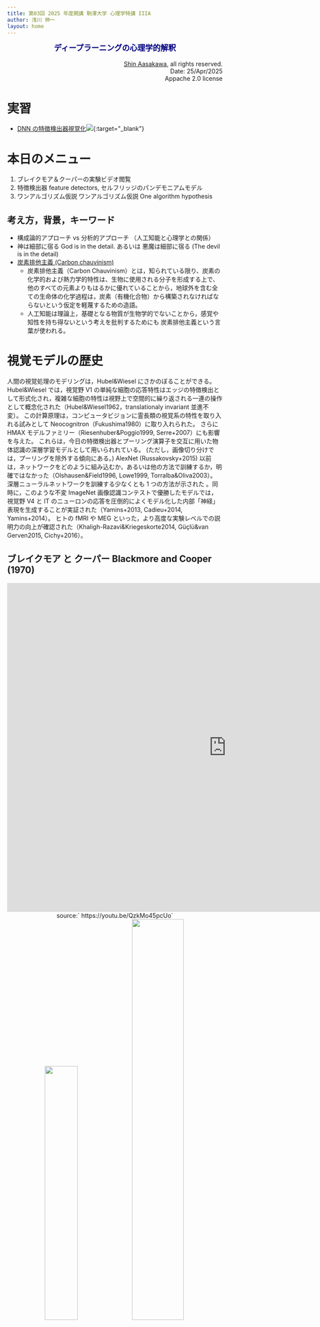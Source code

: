 ```yaml
---
title: 第03回 2025 年度開講 駒澤大学 心理学特講 IIIA
author: 浅川 伸一
layout: home
---
```

<link href="/css/asamarkdown.css" rel="stylesheet">
<div align="center">
<font size="+1" color="navy"><strong>ディープラーニングの心理学的解釈</strong></font><br/><br/>
</div>

<div align='right'>
<a href='mailto:educ0233@komazawa-u.ac.jp'>Shin Aasakawa</a>, all rights reserved.<br>
Date: 25/Apr/2025<br/>
Appache 2.0 license<br/>
</div>

<!-- 
* [相貌失認 prosoagnosia](https://en.wikipedia.org/wiki/Prosopagnosia){:target="_blank"}，
* [パレイドリア](https://en.wikipedia.org/wiki/Pareidolia){:target="_blank"} ，
* シミュラクラ現象 simulacra phenomenon

* Eigenface, Fisherface,
* Viola-Jones  -->

# 実習

* [DNN の特徴検出器視覚化<img src="/assets/colab_icon.svg">](https://colab.research.google.com/github/komazawa-deep-learning/komazawa-deep-learning.github.io/blob/master/2024notebooks/2021_1029Visualization_the_visual_features_on_CNN.ipynb){:target="_blank"}

<!-- * [DOG などのフィルタと Harr 特徴による顔検出 a.k.a ビオラ＝ジョーンズ アルゴリズム<img src="/assets/colab_icon.svg">](https://colab.research.google.com/github/komazawa-deep-learning/komazawa-deep-learning.github.io/blob/master/notebooks/2021_0528edge_and_face_detection_algorithm_not_cnn.ipynb){:target="_blank"}
* [いくつかの画像フィルタ 特徴点検出アルゴリズム<img src="/assets/colab_icon.svg">](https://colab.research.google.com/github/ShinAsakawa/ShinAsakawa.github.io/blob/master/notebooks/2020Sight_visit_feature_extractions_demo.ipynb){:target="_blank"}

* [顔，非顔判別データセットを用いた紡錘状回のモデル化 --- 転移学習を用いた顔検出モデル ---  <img src="/assets/colab_icon.svg">](https://colab.research.google.com/github/komazawa-deep-learning/komazawa-deep-learning.github.io/blob/master/2021notebooks/2021_0925face_dataset_transfer_learning.ipynb){:target="_blank"}
    - Robust Real-Time Face Detection, Viola, P. and Jones, M. (2004)

* [ヴィオラ=ジョーンズ アルゴリズム(従来手法) による顔認識実験 <img src="/assets/colab_icon.svg">](https://colab.research.google.com/github/komazawa-deep-learning/komazawa-deep-learning.github.io/blob/master/2021notebooks/2021_0930viola_jones_ipynb.ipynb){:target="_blank"} -->

# 本日のメニュー

<!-- 1. 数式の読み方 -->
1. ブレイクモア＆クーパーの実験ビデオ閲覧
2. 特徴検出器 feature detectors, セルフリッジのパンデモニアムモデル
3. ワンアルゴリズム仮説 ワンアルゴリズム仮説 One algorithm hypothesis


## 考え方，背景，キーワード

* 構成論的アプローチ vs 分析的アプローチ （人工知能と心理学との関係）
* 神は細部に宿る God is in the detail. あるいは 悪魔は細部に宿る (The devil is in the detail)
* [炭素排他主義 (Carbon chauvinism)](https://en.wikipedia.org/wiki/Carbon_chauvinism)
    * 炭素排他主義（Carbon Chauvinism）とは，知られている限り、炭素の化学的および熱力学的特性は、生物に使用される分子を形成する上で、他のすべての元素よりもはるかに優れていることから，地球外を含む全ての生命体の化学過程は，炭素（有機化合物）から構築されなければならないという仮定を軽蔑するための造語。
    * 人工知能は理論上，基礎となる物質が生物学的でないことから，感覚や知性を持ち得ないという考えを批判するためにも 炭素排他主義という言葉が使われる。

<!-- - Carbon chauvinism is a neologism meant to disparage the assumption that the chemical processes of hypothetical extraterrestrial life must be constructed primarily from carbon (organic compounds) because as far as is known, carbon's chemical and thermodynamic properties render it far superior to all other elements at forming molecules used in living organisms.[1]
The expression "carbon chauvinism" is also used to criticize the idea that artificial intelligence can't in theory be sentient or truly intelligent because the underlying matter isn't biological.[2] -->

# 視覚モデルの歴史

人間の視覚処理のモデリングは，Hubel&Wiesel にさかのぼることができる。
Hubel&Wiesel では，視覚野 V1 の単純な細胞の応答特性はエッジの特徴検出として形式化され，複雑な細胞の特性は視野上で空間的に繰り返される一連の操作として概念化された（Hubel&Wiesel1962，translationaly invariant 並進不変）。
この計算原理は，コンピュータビジョンに霊長類の視覚系の特性を取り入れる試みとして Neocognitron（Fukushima1980）に取り入れられた。
さらに HMAX モデルファミリー（Riesenhuber&Poggio1999, Serre+2007）にも影響を与えた。
これらは，今日の特徴検出器とプーリング演算子を交互に用いた物体認識の深層学習モデルとして用いられれている。
(ただし，画像切り分けでは，プーリングを除外する傾向にある。)
AlexNet (Russakovsky+2015) 以前は，ネットワークをどのように組み込むか，あるいは他の方法で訓練するか，明確ではなかった（Olshausen&Field1996, Lowe1999, Torralba&Oliva2003）。
深層ニューラルネットワークを訓練する少なくとも 1 つの方法が示された 。同時に，このような不変
ImageNet 画像認識コンテストで優勝したモデルでは，視覚野 V4 と IT のニューロンの応答を圧倒的によくモデル化した内部「神経」表現を生成することが実証された（Yamins+2013, Cadieu+2014, Yamins+2014）。
ヒトの fMRI や MEG といった，より高度な実験レベルでの説明力の向上が確認された（Khaligh-Razavi&Kriegeskorte2014, Güçlü&van Gerven2015, Cichy+2016）。
<!-- Modeling human visual processing traces back at least to Hubel and Wiesel where response properties of simple cells in visual area V1 were formalized as feature detection of edges and properties of complex cells were conceptualized as a set of operations that were spatially repeated over the visual field (Hubel&Wiesel1962, i.e., translationally invariant).
These computational principles inspired the first models of object recognition, most notably, the Neocognitron (Fukushima1980) and the HMAX model family (Riesenhuber&Poggio1999; Serre+2007), where feature detectors and pooling operators were used in turns to build deep hierarchical models of object recognition.
However, such models lacked robust feature representations as it was not clear at the time how to either build in or otherwise train these networks to learn their spatially-repeated operations from input statistics – particularly for areas beyond visual area V1 (Olshausen&Field1996, Lowe1999, Torralba&Oliva2003).
These issues were first addressed by the AlexNet ANN (Krizhevsky+2012) in that it demonstrated at least one way to train a deep neural network for a large-scale invariant object recognition task (Russakovsky+2015).
Concurrently, deep networks optimized for such invariant object recognition tasks were demonstrated to produce internal "neural" representations that were by far the best models of the responses of neurons in non-human primate visual areas V4 and IT (Yamins+2013, Cadieu+2014, Yamins+2014).
Later work in humans confirmed these gains in explanatory power at the courser experimental level of fMRI and MEG (Khaligh-Razavi&Kriegeskorte2014; Güçlü&van_Gerven2015, Cichy+2016), with detailed measures of behavioral response patterns in both humans and non-human primates (e.g., Rajalingham+2015, Kubilius+2016, Rajalingham+2018), and with non-human primate neural spiking measures from the cortical area V1 (Cadena+2017). -->


## ブレイクモア と クーパー Blackmore and Cooper (1970)

<center>
<iframe width="1024" height="768" src="https://www.youtube.com/embed/QzkMo45pcUo" frameborder="0" allow="accelerometer; autoplay; encrypted-media; gyroscope; picture-in-picture" allowfullscreen></iframe>
<!-- <iframe width="450" height="300" src="https://www.youtube.com/embed/QzkMo45pcUo" frameborder="0" allow="accelerometer; autoplay; encrypted-media; gyroscope; picture-in-picture" allowfullscreen></iframe> -->
<!--<iframe width="845" height="676" src="https://www.youtube.com/embed/QzkMo45pcUo" frameborder="0"
 allow="ac
celerometer; autoplay; encrypted-media; gyroscope; picture-in-picture" allowfullscreen></iframe>-->
<br/>
source:` https://youtu.be/QzkMo45pcUo`
</center>

<center>
<img src='/assets/1970BlackmoreCooper_Fig1.svg' style='width:39%'>
<img src='/assets/1970BlackmoreCooper_Fig2.svg' style='width:49%'>
</center>


<center>
<iframe width="1024" height="768" src="https://www.youtube.com/embed/RSNofraG8ZE" frameborder="0" allow="accelerometer; autoplay; encrypted-media; gyroscope; picture-in-picture" allowfullscreen></iframe><br/>
<!-- <iframe width="450" height="300" src="https://www.youtube.com/embed/RSNofraG8ZE" frameborder="0" allow="accelerometer; autoplay; encrypted-media; gyroscope; picture-in-picture" allowfullscreen></iframe><br/> -->
source: https://youtu.be/RSNofraG8ZE
</center>


## 心理学的対応

### セルフリッジ (Selfridge) のパンデモニウム (pandemonium) モデル

<div class="figcenter">
<img src="/assets/1958Selfridge_fig3.svg" style="width:55%"><br>
セルフリッジ (1958) ``Mechanisation of Thought Processes'' より

<!-- <img src="/assets/1958Selfridge_fig7.svg" style="width:84%"><br>
セルフリッジ (1958) ``Mechanisation of Thought Processes'' より -->
</div>


<!-- <center>
<img src='../assets/1958Selfridge_fig4.svg' style='width:49%'><br>
<img src='../assets/1958Selfridge_fig5.svg' style='width:74%'><br>
<img src='../assets/1958Selfridge_fig6.svg' style='width:49%'><br>
セルフリッジ (1958) ``Mechanisation of Thought Processes'' より
</center> -->


<img src="/2025assets/1977LindseyNorman_pand.jpg" style="width:44%;">
<img src="/2025assets/1977LindseyNorman_pand2.jpg" style="width:44%;">
<div class="figcaption">

Lindsey&Norma(1977) Human Information Processing より。Fig. 7-2, 7-7
</div>

## 大細胞系と小細胞系の区別と視覚経験の成立

<div class="figcenter">
<img src="/2025assets/1987LivingstoneHubel_tab2.svg" style="width:66%;">
<img src="/2025assets/1987LivingstoneHubel_tab7ja.svg" style="width:88%;">>
</div>

<div class="figcenter">
<img src="/2025assets/1988Livingstone_Hubel_fig2.jpeg" style="width:22%;">
<img src="/2025assets/1988Livingstone_Hubel_fig3.svg" style="width:44%;">
</div>

### ワン・アルゴリズム仮説 One algorithm hypothesis

Sur ら (1988) は，フェレット（西洋イタチ）の 聴覚信号と視覚信号との中継核，膝状体 で信号を入れ替える実験を行った。
すなわち，聴覚信号が視覚野へ入力され，逆に視覚信号が聴覚野への入力となるように外科手術を行った。
結果，本来聴覚信号を処理すべき聴覚野ニューロンでは，視覚刺激に応答する反応が観察され，
本来視覚信号を処理すべき視覚野ニューロンでは，聴覚刺激に応答する反応が観察された。

<div class="figcenter">
<img src="/assets/1988Sur_Fig1upper.svg" style="width:34%">
<img src="/assets/1988Sur_Fig1lower.svg" style="width:34%"><br/>
<div class="figcaption">

図 1. フェレットの聴覚系への視覚投射を誘導するための実験デザイン。
(左) 正常な動物における投射。
網膜は LGN と上丘 (superior colliculus: SC) に投射する。
LGN は 皮質 17 野 (一次視覚野すなわち線条体皮質) と 18野, さらに 19 野と外側上絨毛皮質などの外延野に投射している。
聴覚系では 下丘 (Inferior colliculus: IC) が MGN に投射している。
MGNの腹側および背側部は一次聴覚野 (A1) に，また大脳皮質の前聴野 (anterior auditory field:AAF) および後聴野(posterior auditory field:PAF) を含む他の皮質領域にも大きく投射している (29)。
(下) フェレット新生児で皮質 17 野と 18 野を切除すると，逆行性変性により LGN は著しく萎縮する。
上丘も切除し，下丘を切除するか，下丘から上行する線維を切断して MGN を遠ざけると，網膜は MGN へ，ひいては聴覚野へ投射されるようになる。
(Sur,1988, Fig. 1)
<!-- Fig. 1. The experimental design for induction of visual projections to the auditory systetn in ferrets.
(Top) Projections in normal animals.
The retina projects to LGN and superior colliculus (SC).
The LGN projects to cortical areas 17 (primary visual cortex or striate cortex) and 18 as well as to other extrastriatc areas including area 19 and the lateral suprasylvian (LS) cortex.
In the auditory system, the inferior colliculus (IC) projects to the MGN.
The ventral and the dorsal division of the MGN project heavily to primary auditory cortex (Al), as well as to other cortical areas including the anterior auditory field (AAF) and the posterior auditory field (PAF) in cortex (29).
(Bottom) If cortical areas 17 and 18 are ablated in neonatal ferrets, the LGN atrophies severely by retrograde degeneration.
Ablating the superior colliculus as well, and deafferenting the MGN by ablating the inferior colliculus or sectioning fibers ascending from it, causes the retina to project to the M GN and hence to auditory cortex. -->
</div>
</div>

<div class="figcenter">
<img src="/assets/1988Sur_fig2.jpg" style="width:66%"><br/>
<div class="figcaption">

図 2. 実験的に誘導された視床聴覚部への網膜投射 (網掛け部分) と視床聴覚部と大脳皮質聴覚野の接続。
手術した半球の反対側の眼は，生き残った背側 LGN (LGd) と腹側 LGN (LGv)，および MGN の背側部と腹側部内のパッチ （それぞれ MGd とMGv) に投射を，視床の傍矢状断面図 (番号付き) で示す。
同じ動物で，一次聴覚皮質 (A1) (注入部位を左上に示す) に HRP を注入すると，MGv, MGd および後方複合体の外側分割 (PO1) の細胞 (点で示す) が逆行性に満たされた。
MGd と MGv の多くの細胞は網膜投射を覆っている。
Sur (1988) Fig. 2
<!-- Fig. 2. Experimentally induced retinal projections (hatched areas) to the auditory thalamus and the connections of auditory thalamus with auditory cortex.
The eye contralateral to the operated hemisphere projects to the surviving dorsal LGN (LGd) and ventral LGN (LGv) as well as to patches within the dorsal and ventral divisions of the MGN (MGd and MG" respectively).
Numbered parasagittal sections of the thalamus are shown.
In the same animal, an injection of HRP in primary auditory cortex (A1) (the injection site is shown at top left) fills cells (indicated by dots) retrogradely in MGv,  MGd, and the lateral division of the posterior complex (PO1).
Many cells in MGd and MGv overlie the retinal projection zone. -->
</div></div>


<div class="figcenter">
<img src="/assets/1988Sur_Fig4.svg" style="width:77%"><br/>
<div class="figcaption">

図 3. 手術動物と正常動物の視床の電気生理学的結果と，これらの無感覚症の視床に入力を与える網膜神経節細胞の解剖学的標識。
(A) 正常動物の LGN における X, Y, W 細胞の視交叉電気刺激後の発火潜時の分布。
ヒストグラムは 5 匹の動物からプールされた 107 個の細胞を含んでいる。
X 細胞と Y 細胞は A 層に存在し，C 層には Y 細胞と W 細胞が存在する(11)。
(B) 手術した動物の LGN には A 層と C 層に見られる細胞と，C 層に見られる W 細胞があるが，X 細胞は非常に少ない。
5 匹から 81 個の細胞をプーリングしたデータ。
(c) 手術した動物 (5 匹 94個) の MGN 内の細胞は，正常な動物の LGN 細胞に比べ，視交叉刺激に対する潜時が長い(A と同じデータ)。
(D) 正常動物と手術した動物の視床に HRP を注入し，逆行性に充填した網膜神経節細胞の細胞体サイズを示すヒストグラム。
正常動物への注入は LGN を中心とし，手術動物への注入は MGN を中心とした。
ヒストグラムの各バーは，逆行充填された細胞集団の総数に対する所定の大きさの怒張の神経節細胞の割合を示す。
正常なフェレットの視床への網膜入力 (18) は，α すなわち Y 様細胞 （これらは一般に細胞体サイズが 400 $\mu m^{2}$ 以上の大型 (L 細胞)，β すなわち X 様細胞 （一般に細胞体サイズが 300 から 400 $\mu m^2$ の中型 (M サイズ細胞)，および W 様細胞の異種集団 （このクラスには中型細胞も含みうるが一般に細胞体サイズが 300 $\mu m^2$ 未満の小型 (S 細胞) から生起する。
操作されたフェレットでは MGN に投射する細胞は主に小サイズの範囲にある。
<!-- Fig. 3. Electrophysiological results from the thal­amus of operated and normal animals and anatomical labeling of retinal ganglion cells that provide input to the thalamus in these aninuls.
(A) The distribution of the latencies of firing, after electrical stimulation of the optic chiasm, of X, Y, and W cells in the LGN of normal animals.
The histogram include 107 cells pooled from five animals.
X and Y cells are found in the A laminae, whereas the C laminae contain Y and W cells (11).
(B) The LGN of operated animals contains cells (found in the A and C laminae), along with W cells (found in the C laminae), but very few X cells.
lData are from 81 cells pooled from five animals.
(C) Cells in the MGN of operated animals (94 celss in five animals) have long latencies
to optic chiasm stimulation compared to cells in the LGN of normal aninmals [same data as in (A)].
(D) Histogram of soma sizes of retinal ganglion cells filled retrogradely from an HRP injection in the thalamus of a norrnal animal and an operated aninmal.
The injection in the normal animal was centered on the LGN, and the injection in the operated animal was centered on the MGN.
Each bar in the histogram represents the ganglion cells in a given size rage as a percentage of the total population of backfilled cells.
Retinal input to the thalamus in normal ferrets (18) arises from alpha or Y-like cells (These are, in general, large (L) cells with soma size of 400 mum^2 and larger), beta or X-like cells (generally medium (M)-sized cells with soma sizes between 300 and 400 mum^2), and a heterogeneous population of W-like cells (generallly small (S) cells with soma sized smaller than 300 mum^2, although this class can include medium-sized cells as well).
In operated ferrets, the cells that project to the MGN lie mainly in the small size range. -->

結果: Sur (1988) Fig. 4
</div></div>

<div class="figcenter">
<img src="/assets/1988Sur_fig4new.png" style="width:66%"><br/>
<div class="figcaption">

図4. 聴覚系に視覚投射を誘導した手術動物の一次聴覚野の視覚細胞の受容野と、正常動物の一次視覚野の受容野との比較。
細胞は Hubel と Wiesel の基準に従って無指向性，方位選択性，単純型，複雑型に分類された(21)。
単純細胞はオン(+) とオフ (-) のゾーンを持つ配向野を持つが，複雑細胞は通常オンとオフのゾーンを併せ持つ方位選択野を持つ。
(A) 正常動物の 17 野領域で記録された細胞。
フェレットの第 17 野の視覚空間地図 (30) と同様に，17 野の背側から腹側へ記録位置が移動するにつれて，受容野の位置は視野の高い位置に漸次移動する。
十字は領域中枢の位置を示す。
受容野内の小さな矢印は，最大反応をもたらす刺激移動の方向を示している。
各受容野の端から伸びている線は，端が止まっていないことを示す。
受容野の端で終端する線は終端停止野を示す。
(B）手術したフェレットの一次聴覚野では，視覚細胞は無方位性 (円形) または方位選択性 (長方形) のいずれかの受容野を有していた。
方位選択性野は複雑な形をしている。
視覚野では背側から腹側へ、聴覚野では後背側から前外側へ記録位置が移動するように，受容野が移動する。
(挿入）一次聴覚野の視覚細胞が，ヒストグラムの上に示した方向で受容野を横切るバーに対して反応したときの刺激周囲の時間ヒストグラム。
バー幅:1°, バー長:20°, 速度:5°/s, 50回 スイープ sps/s：spikes per second。
<!-- Fig. 4. Receptive fields of visual cells in primary auditory cortex of an operated animal with visual projections induced into the auditory system and co1nparison with receptive fields in primary visual cortex of a normal animal.
Cells were classified as nonoriented or oriented simple or complex according to the criteria of Hubel and Wiesel (21).
Simple cells have oriented fields with separate on (+) and off (-) zones, whereas complex cells have oriented fields usually with coextensive on and off zones.
(A) Cells recorded in area 17 of a normal animal.
Receptive field locations shifted progressively higher in the visual field as recording locations moved from dorsal to ventral in area 17, consistent with the map of visual spacee in area 17 in ferrets (3O).
The cross denotes the location of the area centrails.
Small arrows within the receptive field denote the direction of stimulus movement yielding maximal response.
Oriented line within each receptive field extending beyond receptive field edges denotes lack of end-stopping;
lines thar terminate at receptive field edges indicate end-stopped fields.
(B) In primary auditory cortex of an operated ferret, visual cells had either nonoricnted (circular) or oriented (rectangular) receprive fields.
The oriented fields were complex like.
Receptive fields moved from dorsal to ventral in the visual field as recording locations moved from posteromcdial to anterolateral in auditory cortex.
(Inset) Peristimulus time histogram of a visual cell in primary auditory cortex responding to a bar sweeping across the receptive field at the orientation and directions indicated above the histogram.
Bar width, 1°; bar length, 20°; velocity, 5°/s; 50 stimulus sweeps; sps/s, spikes per second. -->
</div></div>

#### 文献

- Metin and Frost (1989) Visual responses of neurons in somatosensory cortex of hamsters with experimentally induced retinal projections to somatosensory thalamus
- Roe et al. (1992) Visual Projections Routed to the Auditory Pathway in Ferrets: Receptive Fields of Visual Neurons in Primary Auditory Cortex


### ニューラル インプラント (neural implant), あるいは，義神経回路

* 人工内耳のように単に脳の活動を刺激するだけのものとは異なり、シリコンチップ製のインプラントは、損傷した脳の一部と同じプロセスを実行します。
* この人工器官は ラットの脳の組織でテストされました。次第に，人間に近い動物でのテストがなされています。
* 問題がなければ 脳卒中やてんかん，アルツハイマー病などで脳に損傷を受けた人の補助器具として実験が行われるでしょう。
* ですが，脳を模倣したデバイスは **倫理的な問題** を引き起こします。困っている人を助ける器具としては，義肢は有効な道具でしょう。しかし，その延長線上に義脳を考えることには，慎重な議論が必要だと考えます。

<div class="figcenter">
<img src="/2022assets/dn3488-1_602.jpg" width="44%">
<!-- <img src="http://www.newscientist.com/wp-content/uploads/2003/03/dn3488-1_602.jpg" width="44%"> -->
<img src="/assets/2001Berger_fig1.jpg" width="44%"><br/>
<div class="figcaption">

図 1.
左図: ラット脳 (左下)，左脳の海馬形成の相対的位置 (白)，脳から分離後の左海馬の図解(中央)，海馬の縦軸に横切る断面のスライス。

右図: 内嗅皮質 (ENTO) からの線維は穿通路 (pp) を通って歯状回 (DG)へ，歯状回の顆粒細胞は CA3 領域へ，さらに CA1 領域へ投射，CA1 細胞は小柱 (SUB)へ，そして無傷脳では内嗅皮質へ投射される。
スライス標本を作製すると CA1 と小室からの帰還結合が切断され，海馬ニューロンの実験的研究のための開ループ状態が作り出される。
<!-- Fig. 1. Left panel: Diagrammatic representation of the rat brain (lower left), showing the relative location of the hippocampal formation on the left side of the brain (white); diagrammatic representation of the left hippocampus after isolation from the brain (center), and slices of the hippocampus for sections transverse to the longitudinal axis.
Right panel: Diagrammatic representation of one transverse slice of hippocampus, illustrating its intrinsic organization: fibers from the entorhinal cortex (ENTO) project through perforant path (pp) to the dentate gyrus (DG); granule cells of the dentate gyrus project to the CA3 region, which in turn projects to the CA1 region; CA1 cells project to the subiculum (SUB), which in the intact brain then projects back to the entorhinal cortex. In a slice preparation, return connections from CA1 and the subiculum are transected, creating an open-loop condition for experimental study of hippocampal neurons. -->
</div></div>


<div class="figcenter">
<img src="/assets/2001Berger_fig3upper.jpg" width="88%"><br/>
<img src="/assets/2001Berger_fig3lower.jpg" width="44%">
<img src="/assets/2001Berger_fig13.jpg" width="33%"><br/>
<div class="figcaption">

図 3 (a) 従来の人工ニューラルネットワークの処理要素の性質と，生物学的にリアルな Dynamic Synapse ニューラルネットワークの処理要素の性質。
(b）Dynamic Synapse ニューラルネットワークによる話者非依存型単語認識識別の概念的表現。
ネットワークへの入力は，同じ単語に対する異なる話者のデジタル音声波形であり，話者の発声の違いにより，類似性が低い（相互相関が低い）。
2 つのネットワークは，2 つの異なる訓練またはテスト試行における同じネットワークを表すためのものであり，実際の場合では，1 つのネットワークが両方 (またはそれ以上) の音声波形で訓練されます。
このとき，各音声波形は 第 1 層にある 5 つの入力ユニットすべての入力を構成する。
このネットワークの第 1 層の各ユニットは，音声波形の異なるパルストレイン符号化を生成する (異なるパラメータ値を持つ「積分発火ニューロン」）。
各シナプス (矢印) の第 2 層への出力は 4 つの動的過程［( a) 参照］に支配され，そのうちの 2 つの過程は 2 次非線形性を表す。
したがって，第 2 層のニューロンへの出力は以前の入力事象からの時間に依存する。
「動的学習規則」は，異なる入力音声信号に応答して出力ニューロンが共通の時間パターンに収束するまで (すなわち出力パターン間の高い相互相関)，各動的処理過程の相対的寄与を変更する。
<!-- Fig. 3. (a) Properties of a processing element of a traditional artificial neural network versus properties of a processing element of a biologically realistic Dynamic Synapse neural network.
(b) Conceptual representation of speaker-independent word recognition identification by a Dynamic Synapse neural network.
Inputs to the network are digitized speech waveforms from different speakers for the same word, which have little similarity (low cross-correlation) because of differences in speaker vocalization.
The two networks shown are intended to represent the same network on two different training or testing trials; in a real case, one network is trained with both (or more) speech waveforms.
On any given trial, each speech waveform constitutes the input for all five of the input units shown in the first layer.
Each unit in the first layer of the network generates a different pulse-train encoding of the speech waveform (“integrate and fire neurons” with different parameter values).
The output of each synapse (arrows) to the second layer of the network is governed by four dynamic processes [see (a)], with two of those processes representing second-order nonlinearities; thus, the output to the second layer neurons depends on the time since prior input events.
A “dynamic learning rule” modifies the relative contribution of each dynamic process until the output neurons converge on a common temporal pattern in response to different input speech signals (i.e., high cross-correlation between the output patterns).
-->

図 13 失われた高次皮質脳領域の認知機能を代替するための埋め込み型神経補綴の概念図。
ここでは，海馬の一部を補綴する具体的なケースを想定して，その概念を示している。
この義補系の 2 つの重要な構成要素は，機能不全または失われた海馬の領域の計算機能を実行する「ニューロコンピューティング」マルチチップモジュールと，ニューロコンピューティングマイクロチップが無傷の脳からの入力を受け取り，無傷の脳に出力を送るためのニューロン-シリコンインターフェースとして機能する「ニューロモーフィック」マルチサイト電極アレイである。
<!-- Fig. 13 Conceptual representation of an implantable neural prosthetic for replacing lost cognitive function of higher cortical brain regions.
The concept is illustrated here in the context of the specific case of a prosthetic substituting for a portion of the hippocampus.
The two essential components of the prosthetic system are a “neurocomputational” multichip module that performs the computational functions of the dysfunctional or lost region of hippocampus, and a “neuromorphic” multisite electrode array that acts as a neuron-silicon interface to allow the neurocomputational microchips to both receive input from, and send output to, the intact brain. -->

出典: Berger (2001) 図 3, 図 13
</div></div>

## 教訓

- [Sutton のブログ，苦い教訓](/2019sutton_bitter_Lesson.pdf){:target="_blank"}

コンピュータビジョンにおいても，同様のパターンがある。
初期の手法では，視覚をエッジや一般化された円柱の探索，あるいは SIFT 特徴の観点から考えていた。
しかし今日では，このような考え方はすべて捨て去られている。
現代のディープラーニングニューラルネットワークは，畳み込みとある種の不変性という概念のみを使用し，はるかに優れた性能を発揮する。
<!--In computer vision, there has been a similar pattern.
Early methods conceived of vision as searching for edges, or generalized cylinders, or in terms of SIFT features.
But today all this is discarded. Modern deep-learning neural networks use only the notions of convolution and certain kinds of invariances, and perform much better.-->

これは大きな教訓である。
我々は同じような過ちを犯し続けている。
このことを理解し，それに効果的に抵抗するためには，我々はこうした間違いの魅力を理解しなければならない。
我々は，我々の考え方を構築しても長期的にはうまくいかないという苦い教訓を学ばなければならない。
この苦い教訓は，次のような歴史的観察に基づいている。
1) AI 研究者は，しばしばエージェントに知識を組み込もうとしてきた，
2) これは短期的には常に役に立ち，研究者を個人的に満足させた，
3) 長期的には，それは停滞し，さらなる進歩を阻害した，
4) 探索と学習による計算のスケーリングに基づく反対のアプローチによって，画期的な進歩がもたらされる，

最終的な成功は苦渋を帯びたものであり，しばしば不完全に消化される，
なぜなら，それは人間中心のアプローチに対する成功だからである。

<!--This is a big lesson.
As a field, we still have not thoroughly learned it, as we are continuing to make the s ame kind of mistakes.
To see this, and to effectively resist it, we have to understand the appeal of these mistakes.
We have to learn the bitter lesson that building in how we think we think does not work in the long run.
The bitter lesson is based on the historical observations that
1) AI researchers have often tried to build knowledge into their agents,
2) this always helps in the short term, and is personally satisfying to the researcher, but
3) in the long run it plateaus and even inhibits further progress, and
4) breakthrough progress eventually arrives by an opposing approach based on scaling computation by search and  learning.
The eventual success is tinged with bitterness, and often incompletely digested, because it is success over a
favored, human-centric approach.-->

